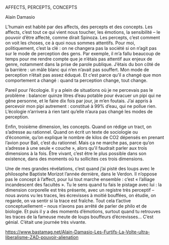 AFFECTS, PERCEPTS, CONCEPTS

Alain Damasio

L’humain est habité par des affects, des percepts et des concepts. Les affects, c’est tout ce qui vient nous toucher, les émotions, la sensibilité – le pouvoir d’être affecté, comme dirait Spinoza. Les percepts, c’est comment on voit les choses, ce à quoi nous sommes attentifs. Pour moi, politiquement, c’est la clé : on ne changera pas la société si on n’agit pas sur le mode de perception des gens. Par exemple, il m’a fallu beaucoup de temps pour me rendre compte que je n’étais pas attentif aux enjeux de genre, notamment dans la prise de parole publique. J’étais du bon côté de la barrière : un mâle blanc qui n’en n’avait pas souffert. Mon mode de perception n’était pas assez éduqué. Et c’est parce qu’il a changé que mon comportement a changé : quand ta perception change, tout change.

Pareil pour l’écologie. Il y a plein de situations où je ne percevais pas le problème : balancer quinze litres d’eau potable pour évacuer un pipi qui ne gêne personne, et le faire dix fois par jour, je m’en foutais. J’ai appris à percevoir mon pipi autrement : constitué à 99% d’eau, qui ne pollue rien. L’écologie n’arrivera à rien tant qu’elle n’aura pas changé les modes de perception.

Enfin, troisième dimension, les concepts. Quand on rédige un tract, on s’adresse au rationnel. Quand on écrit un texte de sociologie ou d’économie, qu’on explique le nombre de kilos de CO2 dépensés en prenant l’avion pour Bali, c’est du rationnel. Mais ça ne marche pas, parce qu’on s’adresse à une seule « couche », alors qu’il faudrait parler aux trois dimensions à la fois. Être vivant, c’est être le plus possible dans son existence, dans des moments où tu sollicites ces trois dimensions.

Une de mes grandes révélations, c’est quand j’ai pisté des loups avec le philosophe Baptiste Morizot l’année dernière, dans le Verdon. Il n’oppose pas le concept à l’affect, pour lui tout marche ensemble : c’est « l’alliage incandescent des facultés ». Tu le sens quand tu fais le pistage avec lui : la dimension corporelle est très présente, avec un registre très perceptif – nous avons vu les traces, les écrevisses à moitié bouffées, on étudie, on regarde, on va sentir si la trace est fraîche. Tout cela t’active conceptuellement – nous n’avons pas arrêté de parler de philo et de biologie. Et puis il y a des moments d’émotions, surtout quand tu retrouves les traces de la fameuse meute de loups bouffeurs d’écrevisses… C’est génial. C’était une journée très vivante.

https://www.bastamag.net/Alain-Damasio-Les-Furtifs-La-Volte-ultra-liberalisme-ZAD-pouvoir-alienation
